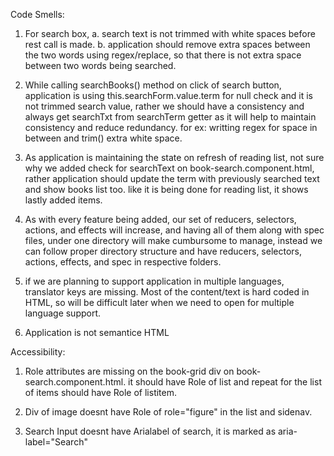 

Code Smells:

1.  For search box, 
    a. search text is not trimmed with white spaces before rest call is made. 
    b. application should remove extra spaces between the two words using regex/replace, so that there is not extra space between two words being searched.

2. While calling searchBooks() method on click of search button, application is using this.searchForm.value.term for null check and it is not trimmed search value, rather we should have a consistency and always get searchTxt from searchTerm getter as it will help to maintain consistency and reduce redundancy. for ex: writting regex for space in between and trim() extra white space.

3. As application is maintaining the state on refresh of reading list, not sure why we added check for searchText on                              book-search.component.html, rather application should update the term with previously searched text and show books list too.                like it is being done for reading list, it shows lastly added items.

4.  As with every feature being added, our set of reducers, selectors, actions, and effects will increase, and having all of them       along with spec files, under one directory will make cumbursome to manage, instead we can follow proper directory structure and     have reducers, selectors, actions, effects, and spec in respective folders.

5. if we are planning to support application in multiple languages, translator keys are missing. Most of the content/text is hard coded in HTML, so will be difficult later when we need to open for multiple language support.
 
6. Application is not semantice HTML

Accessibility:

1. Role attributes are missing on the book-grid div on book-search.component.html. it should have Role of list and repeat for the list of items should have Role of listitem.

2. Div of image doesnt have Role of role="figure" in the list and sidenav.

3. Search Input doesnt have Arialabel of search, it is marked as aria-label="Search"
